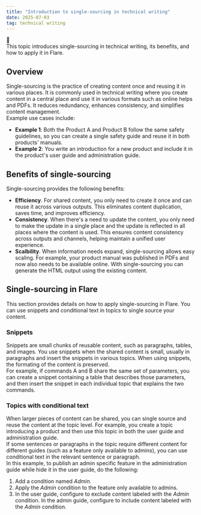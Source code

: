 ```yaml
---
title: "Introduction to single-sourcing in technical writing"
date: 2025-07-03
tag: technical writing
---
```

📑   
This topic introduces single-sourcing in technical writing, its benefits, and how to apply it in Flare.<br>
## Overview
Single-sourcing is the practice of creating content once and reusing it in various places. It is commonly used in technical writing where you create content in a central place and use it in various formats such as online helps and PDFs. It reduces redundancy, enhances consistency, and simplifies content management.<br>
Example use cases include:<br>
- **Example 1**: Both the Product A and Product B follow the same safety guidelines, so you can create a single safety guide and reuse it in both products' manuals. 
- **Example 2**: You write an introduction for a new product and include it in the product's user guide and administration guide. 

## Benefits of single-sourcing    
Single-sourcing provides the following benefits: <br>

- **Efficiency**. For shared content, you only need to create it once and can reuse it across various outputs. This eliminates content duplication, saves time, and improves efficiency. <br>
- **Consistency**. When there's a need to update the content, you only need to make the update in a single place and the update is reflected in all places where the content is used. This ensures content consistency across outputs and channels, helping maintain a unified user experience.<br>
- **Scalbility**. When information needs expand, single-sourcing allows easy scaling. For example, your product manual was published in PDFs and now also needs to be available online. With single-sourcing you can generate the HTML output using the existing content.

## Single-sourcing in Flare
This section provides details on how to apply single-sourcing in Flare. You can use snippets and conditional text in topics to single source your content.<br> 
### Snippets
Snippets are small chunks of reusable content, such as paragraphs, tables, and images. You use snippets when the shared content is small, usually in paragraphs and insert the snippets in various topics. When using snippets, the formating of the content is preserved.<br> 
For example, if commands A and B share the same set of parameters, you can create a snippet containing a table that describes those parameters, and then insert the snippet in each individual topic that explains the two commands.   
### Topics with conditional text
When larger pieces of content can be shared, you can single source and reuse the content at the topic level. For example, you create a topic introducing a product and then use this topic in both the user guide and administration guide. <br>
If some sentences or paragraphs in the topic require different content for different guides (such as a feature only available to admins), you can use conditional text in the relevant sentence or paragraph. <br>
In this example, to publish an admin specific feature in the administration guide while hide it in the user guide, do the following:
1. Add a condition named *Admin*.
2. Apply the *Admin* condition to the feature only available to admins.
3. In the user guide, configure to exclude content labeled with the *Admin* condition. In the admin guide, configure to include content labeled with the *Admin* condition. 

